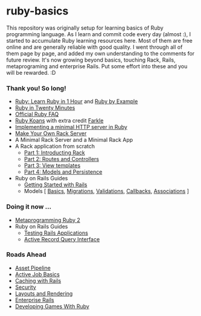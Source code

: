 
# ruby-basics

This repository was originally setup for learning basics of Ruby programming language. As I learn and commit code every day (almost :), I started to accumulate Ruby learning resources here. Most of them are free online and are generally reliable with good quality. I went through all of them page by page, and added my own understanding to the comments for future review. It's now growing beyond basics, touching Rack, Rails, metaprograming and enterprise Rails. Put some effort into these and you will be rewarded. :D

### Thank you! So long!
- [Ruby: Learn Ruby in 1 Hour](http://xahlee.info/ruby/ruby_basics.html) and [Ruby by Example](http://xahlee.info/ruby/ruby_index.html)
- [Ruby in Twenty Minutes](https://www.ruby-lang.org/en/documentation/quickstart/)
- [Official Ruby FAQ](https://www.ruby-lang.org/en/documentation/faq/)
- [Ruby Koans](http://rubykoans.com/) with extra credit [Farkle](https://en.wikipedia.org/wiki/Farkle)
- [Implementing a minimal HTTP server in Ruby](https://practicingruby.com/articles/implementing-an-http-file-server)
- [Make Your Own Rack Server](http://www.blrice.net/blog/2015/05/31/make-your-own-rack-server/)
- A Minimal Rack Server and a Minimal Rack App
- A Rack application from scratch
  - [Part 1: Introducting Rack](http://tommaso.pavese.me/2016/06/05/a-rack-application-from-scratch-part-1-introducting-rack/)
  - [Part 2: Routes and Controllers](http://tommaso.pavese.me/2016/07/26/a-rack-application-from-scratch-part-2-routes-and-controllers//)
  - [Part 3: View templates](http://tommaso.pavese.me/2016/08/01/a-rack-application-from-scratch-part-3-view-templates/)
  - [Part 4: Models and Persistence](http://tommaso.pavese.me/2016/10/09/a-rack-application-from-scratch-part-4-models-and-persistence/)
- Ruby on Rails Guides
  - [Getting Started with Rails](http://guides.rubyonrails.org/getting_started.html)
  - Models [ [Basics][arb], [Migrations][arm], [Validations][arv], [Callbacks][arc], [Associations][ass] ]

### Doing it now ...
- [Metaprogramming Ruby 2](https://pragprog.com/book/ppmetr2/metaprogramming-ruby-2)
- Ruby on Rails Guides
  - [Testing Rails Applications](http://edgeguides.rubyonrails.org/testing.html)
  - [Active Record Query Interface](http://edgeguides.rubyonrails.org/active_record_querying.html)
  
### Roads Ahead
- [Asset Pipeline](http://edgeguides.rubyonrails.org/asset_pipeline.html)
- [Active Job Basics](http://edgeguides.rubyonrails.org/active_job_basics.html)
- [Caching with Rails](http://edgeguides.rubyonrails.org/caching_with_rails.html)
- [Security](http://edgeguides.rubyonrails.org/security.html)
- [Layouts and Rendering](http://edgeguides.rubyonrails.org/layouts_and_rendering.html)
- [Enterprise Rails](https://dan.chak.org/enterprise-rails/)
- [Developing Games With Ruby](https://leanpub.com/developing-games-with-ruby)


[arb]: http://edgeguides.rubyonrails.org/active_record_basics.html
[arm]: http://edgeguides.rubyonrails.org/active_record_migrations.html
[arv]: http://edgeguides.rubyonrails.org/active_record_validations.html
[arc]: http://edgeguides.rubyonrails.org/active_record_callbacks.html
[ass]: http://edgeguides.rubyonrails.org/association_basics.html
